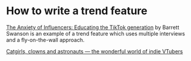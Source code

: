 # How to write a trend feature

[The Anxiety of Influencers: Educating the TikTok generation](https://harpers.org/archive/2021/06/tiktok-house-collab-house-the-anxiety-of-influencers/) by Barrett Swanson is an example of a trend feature which uses multiple interviews and a fly-on-the-wall approach.

[Catgirls, clowns and astronauts — the wonderful world of indie VTubers](https://tomfairjourno.medium.com/386b7bc97ac1)
